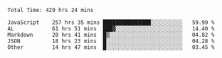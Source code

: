 
<!--START_SECTION:waka-->

```text
Total Time: 429 hrs 24 mins

JavaScript    257 hrs 35 mins ███████████████░░░░░░░░░░   59.99 %
AL            61 hrs 51 mins  ███▓░░░░░░░░░░░░░░░░░░░░░   14.40 %
Markdown      20 hrs 41 mins  █▒░░░░░░░░░░░░░░░░░░░░░░░   04.82 %
JSON          18 hrs 23 mins  █░░░░░░░░░░░░░░░░░░░░░░░░   04.28 %
Other         14 hrs 47 mins  █░░░░░░░░░░░░░░░░░░░░░░░░   03.45 %
```

<!--END_SECTION:waka-->











